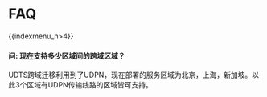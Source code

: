 # FAQ

{{indexmenu_n>4}}

#### 问: 现在支持多少区域间的跨域区域？

UDTS跨域迁移利用到了UDPN，现在部署的服务区域为北京，上海，新加坡。以此3个区域有UDPN传输线路的区域皆可支持。

